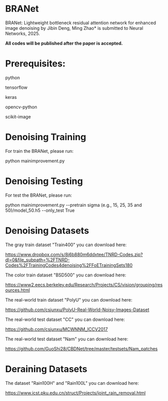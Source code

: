 # BRANet
 BRANet: Lightweight bottleneck residual attention network for enhanced image denoising by Jibin Deng, Ming Zhao* is submitted to Neural Networks, 2025.

**All codes will be published after the paper is accepted.**

# Prerequisites:
python

tensorflow

keras

opencv-python

scikit-image

# Denoising Training
For train the BRANet, please run:

python mainimprovement.py

# Denoising Testing

For test the BRANet, please run:

python mainimprovement.py --pretrain sigma (e.g., 15, 25, 35 and 50)/model_50.h5 --only_test True

# Denoising Datasets
The gray train dataset "Train400" you can download here:

https://www.dropbox.com/s/8j6b880m6ddxtee/TNRD-Codes.zip?dl=0&file_subpath=%2FTNRD-Codes%2FTrainingCodes4denoising%2FFoETrainingSets180

The color train dataset "BSD500" you can download here:

https://www2.eecs.berkeley.edu/Research/Projects/CS/vision/grouping/resources.html

The real-world train dataset "PolyU" you can download here:

https://github.com/csjunxu/PolyU-Real-World-Noisy-Images-Dataset

The real-world test dataset "CC" you can download here:

https://github.com/csjunxu/MCWNNM_ICCV2017

The real-world test dataset "Nam" you can download here:

https://github.com/GuoShi28/CBDNet/tree/master/testsets/Nam_patches

# Deraining Datasets
The dataset "Rain100H" and "Rain100L" you can download here:

https://www.icst.pku.edu.cn/struct/Projects/joint_rain_removal.html